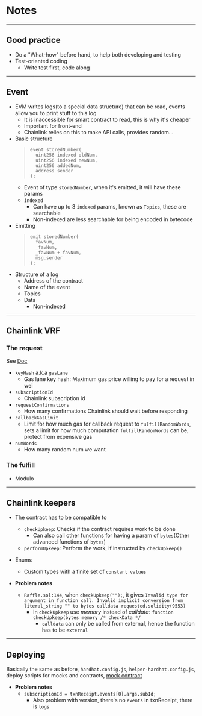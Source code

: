 # Notes

---

## Good practice

-   Do a "What-how" before hand, to help both developing and testing
-   Test-oriented coding
    -   Write test first, code along

---

## Event

-   EVM writes logs(to a special data structure) that can be read, events allow you to print stuff to this log
    -   It is inaccessible for smart contract to read, this is why it's cheaper
    -   Important for front-end
    -   Chainlink relies on this to make API calls, provides random...
-   Basic structure
    > ```solidity
    > event storedNumber(
    > 	uint256 indexed oldNum,
    > 	uint256 indexed newNum,
    > 	uint256 addedNum,
    > 	address sender
    > );
    > ```
    -   Event of type `storedNumber`, when it's emitted, it will have these params
    -   `indexed`
        -   Can have up to 3 `indexed` params, known as `Topics`, these are searchable
        -   Non-indexed are less searchable for being encoded in bytecode
-   Emitting
    > ```solidity
    > emit storedNumber(
    > 	favNum,
    > 	_favNum,
    > 	_favNum + favNum,
    > 	msg.sender
    > );
    > ```
-   Structure of a log
    -   Address of the contract
    -   Name of the event
    -   Topics
    -   Data
        -   Non-indexed

---

## Chainlink VRF

### The request

See [Doc](https://docs.chain.link/vrf/v2/subscription/examples/get-a-random-number)

-   `keyHash` a.k.a `gasLane`
    -   Gas lane key hash: Maximum gas price willing to pay for a request in wei
-   `subscriptionId`
    -   Chainlink subscription id
-   `requestConfirmations`
    -   How many confirmations Chainlink should wait before responding
-   `callbackGasLimit`
    -   Limit for how much gas for callback request to `fulfillRandomWords`, sets a limit for how much computation `fulfillRandomWords` can be, protect from expensive gas
-   `numWords`
    -   How many random num we want

### The fulfill

-   Modulo

---

## Chainlink keepers

-   The contract has to be compatible to
    -   `checkUpkeep`: Checks if the contract requires work to be done
        -   Can also call other functions for having a param of `bytes`(Other advanced functions of `bytes`)
    -   `performUpkeep`: Perform the work, if instructed by `checkUpkeep()`

- Enums
    - Custom types with a finite set of `constant values`

- **Problem notes**
    - `Raffle.sol:144`, when `checkUpkeep("");`, it gives `Invalid type for argument in function call. Invalid implicit conversion from literal_string "" to bytes calldata requested.solidity(9553)`
        - In `checkUpkeep` use *memory* instead of *calldata*: `function checkUpkeep(bytes memory /* checkData */`
            - `calldata` can only be called from external, hence the function has to be `external`

***

## Deploying

Basically the same as before, `hardhat.config.js`, `helper-hardhat.config.js`, deploy scripts for mocks and contracts, [mock contract](https://github.com/smartcontractkit/chainlink/blob/develop/contracts/src/v0.8/mocks/VRFCoordinatorV2Mock.sol)

- **Problem notes**
    - `subscriptionId = txnReceipt.events[0].args.subId;`
        - Also problem with version, there's no `events` in txnReceipt, there is `logs`
